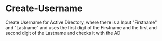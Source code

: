 # Create-Username
Create Username for Active Directory, where there is a Input "Firstname" and "Lastname" and uses the first digit of the Firstname and the first and second digit of the Lastname and checks it with the AD
